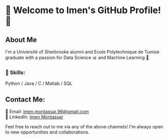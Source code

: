 
# 👋 Welcome to Imen's GitHub Profile! 👋

## About Me
I'm a Université of Sherbrooke alumni and Ecole Polytechnique de Tunisie graduate with a passion for Data Science 📊 and Machine Learning 🤖.
### 🔭 Skills: 
Python / Java / C / Matlab / SQL
## Contact Me:
📧 Email: [imen.montassar.96@gmail.com](mailto:imen.montassar.96@gmail.com)  
🔗 LinkedIn: [Imen Montassar](https://www.linkedin.com/in/imen-montassar)  

Feel free to reach out to me via any of the above channels! I'm always open to new opportunities and collaborations.


